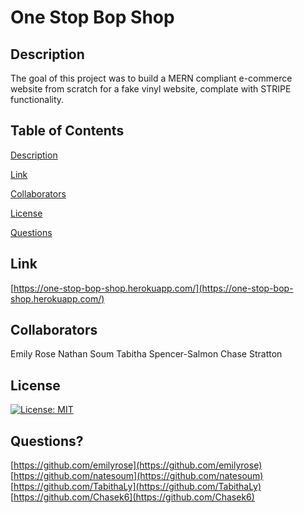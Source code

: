 
# One Stop Bop Shop
    
## Description
    
The goal of this project was to build a MERN compliant e-commerce website from scratch for a fake vinyl website, complate with STRIPE functionality. 
    
## Table of Contents

[Description](#description)

[Link](#link)

[Collaborators](#collaborators)

[License](#license)

[Questions](#questions)

## Link

[https://one-stop-bop-shop.herokuapp.com/](https://one-stop-bop-shop.herokuapp.com/)

## Collaborators

Emily Rose
Nathan Soum
Tabitha Spencer-Salmon
Chase Stratton
    
## License 

[![License: MIT](https://img.shields.io/badge/License-MIT-yellow.svg)](https://opensource.org/licenses/MIT)
    
## Questions?

[https://github.com/emilyrose](https://github.com/emilyrose)
[https://github.com/natesoum](https://github.com/natesoum)
[https://github.com/TabithaLy](https://github.com/TabithaLy)
[https://github.com/Chasek6](https://github.com/Chasek6)
